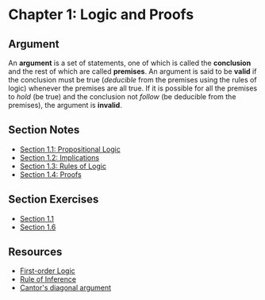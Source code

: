 # Chapter 1: Logic and Proofs 

## Argument

An **argument** is a set of statements, one of which is called the
**conclusion** and the rest of which are called **premises**. An argument is
said to be **valid** if the conclusion must be true (*deducible* from the
premises using the rules of logic) whenever the premises are all true. If
it is possible for all the premises to *hold* (be true) and the conclusion not
*follow* (be deducible from the premises), the argument is **invalid**.


## Section Notes

* [Section 1.1: Propositional Logic](sect1.1notes.md)
* [Section 1.2: Implications](sect1.2notes.md)
* [Section 1.3: Rules of Logic](sect1.3notes.md)
* [Section 1.4: Proofs](sect1.4notes.md)


## Section Exercises 

* [Section 1.1](sect1.1.md)
* [Section 1.6](sect1.6.md)


## Resources 

* [First-order Logic](https://en.wikipedia.org/wiki/First-order_logic)
* [Rule of Inference](https://en.wikipedia.org/wiki/Rule_of_inference)
* [Cantor's diagonal argument](https://en.wikipedia.org/wiki/Cantor%27s_diagonal_argument)
